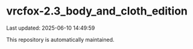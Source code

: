 # vrcfox-2.3_body_and_cloth_edition

Last updated: 2025-06-10 14:49:59

This repository is automatically maintained.
